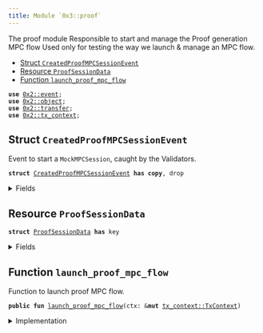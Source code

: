 ```yaml
---
title: Module `0x3::proof`
---
```


The proof module
Responsible to start and manage the Proof generation MPC flow
Used only for testing the way we launch & manage an MPC flow.


-  [Struct `CreatedProofMPCSessionEvent`](#0x3_proof_CreatedProofMPCSessionEvent)
-  [Resource `ProofSessionData`](#0x3_proof_ProofSessionData)
-  [Function `launch_proof_mpc_flow`](#0x3_proof_launch_proof_mpc_flow)


<pre><code><b>use</b> <a href="../pera-framework/event.md#0x2_event">0x2::event</a>;
<b>use</b> <a href="../pera-framework/object.md#0x2_object">0x2::object</a>;
<b>use</b> <a href="../pera-framework/transfer.md#0x2_transfer">0x2::transfer</a>;
<b>use</b> <a href="../pera-framework/tx_context.md#0x2_tx_context">0x2::tx_context</a>;
</code></pre>



<a name="0x3_proof_CreatedProofMPCSessionEvent"></a>

## Struct `CreatedProofMPCSessionEvent`

Event to start a <code>MockMPCSession</code>, caught by the Validators.


<pre><code><b>struct</b> <a href="proof.md#0x3_proof_CreatedProofMPCSessionEvent">CreatedProofMPCSessionEvent</a> <b>has</b> <b>copy</b>, drop
</code></pre>



<details>
<summary>Fields</summary>


<dl>
<dt>
<code>session_id: <a href="../pera-framework/object.md#0x2_object_ID">object::ID</a></code>
</dt>
<dd>

</dd>
<dt>
<code>sender: <b>address</b></code>
</dt>
<dd>

</dd>
</dl>


</details>

<a name="0x3_proof_ProofSessionData"></a>

## Resource `ProofSessionData`



<pre><code><b>struct</b> <a href="proof.md#0x3_proof_ProofSessionData">ProofSessionData</a> <b>has</b> key
</code></pre>



<details>
<summary>Fields</summary>


<dl>
<dt>
<code>id: <a href="../pera-framework/object.md#0x2_object_UID">object::UID</a></code>
</dt>
<dd>

</dd>
</dl>


</details>

<a name="0x3_proof_launch_proof_mpc_flow"></a>

## Function `launch_proof_mpc_flow`

Function to launch proof MPC flow.


<pre><code><b>public</b> <b>fun</b> <a href="proof.md#0x3_proof_launch_proof_mpc_flow">launch_proof_mpc_flow</a>(ctx: &<b>mut</b> <a href="../pera-framework/tx_context.md#0x2_tx_context_TxContext">tx_context::TxContext</a>)
</code></pre>



<details>
<summary>Implementation</summary>


<pre><code><b>public</b> <b>fun</b> <a href="proof.md#0x3_proof_launch_proof_mpc_flow">launch_proof_mpc_flow</a>(ctx: &<b>mut</b> TxContext) {
    <b>let</b> session_data = <a href="proof.md#0x3_proof_ProofSessionData">ProofSessionData</a> {
        id: <a href="../pera-framework/object.md#0x2_object_new">object::new</a>(ctx),
    };
    // Emit <a href="../pera-framework/event.md#0x2_event">event</a> <b>to</b> start MPC flow.
    // Part of the implementation of section 3.2.1 in the Pera Async paper.
    // When iterating over the transactions in the batch, MPC transactions will get exectuted locally
    // <b>to</b> catch the <a href="../pera-framework/event.md#0x2_event">event</a> <b>with</b> all the needed data <b>to</b> start the MPC flow.
    <b>let</b> created_proof_mpc_session_event = <a href="proof.md#0x3_proof_CreatedProofMPCSessionEvent">CreatedProofMPCSessionEvent</a> {
        // The session ID is a <a href="../pera-framework/random.md#0x2_random">random</a>, unique ID of the <a href="proof.md#0x3_proof_ProofSessionData">ProofSessionData</a> <a href="../pera-framework/object.md#0x2_object">object</a>.
        // It is needed so the user will be able <b>to</b> know, when fetching the generated <a href="proof.md#0x3_proof">proof</a> data,
        // that the <a href="proof.md#0x3_proof">proof</a> was generated for this specific session.
        session_id: <a href="../pera-framework/object.md#0x2_object_id">object::id</a>(&session_data),
        sender: <a href="../pera-framework/tx_context.md#0x2_tx_context_sender">tx_context::sender</a>(ctx),
    };
    <a href="../pera-framework/event.md#0x2_event_emit">event::emit</a>(created_proof_mpc_session_event);
    <a href="../pera-framework/transfer.md#0x2_transfer_freeze_object">transfer::freeze_object</a>(session_data);
}
</code></pre>



</details>
